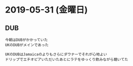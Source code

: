 # 2019-05-31 (金曜日)

## DUB

    今朝はDUBがかかっていた
    UKのDUBがメインであった

    UKのDUBはJamaicaのよりもさらにダウナーでそれが心地よい
    ドリップでエチオピアいただいたあとにラテをゆっくり飲みながら聴いてた
